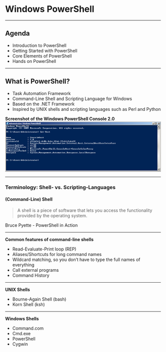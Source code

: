 # Windows PowerShell #

----------

## Agenda ##

- Introduction to PowerShell
- Getting Started with PowerShell
- Core Elements of PowerShell
- Hands on PowerShell 

----------


## What is PowerShell? ##
- Task Automation Framework
- Command-Line Shell and Scripting Language for Windows
- Based on the .NET Framework
- Inspired by UNIX shells and scripting languages such as Perl and Python

**Screenshot of the Windows PowerShell Console 2.0**
![Screenshot of the Windows PowerShell Console 2.0](resources/screenshots/Screenshot-01-Windows-PowerShell-Version-2.0.png)

----------

### Terminology: Shell- vs. Scripting-Languages ###

#### (Command-Line) Shell ####

> A shell is a piece of software that lets you access the functionality provided by the operating system.

Bruce Pyette - PowerShell in Action

----------

**Common features of command-line shells**

- Read-Evaluate-Print loop (REP)
- Aliases/Shortcuts for long command names
- Wildcard matching, so you don’t have to type the full names of everything
- Call external programs
- Command History

----------

**UNIX Shells**

- Bourne-Again Shell (bash)
- Korn Shell (ksh)

----------

**Windows Shells**

- Command.com
- Cmd.exe
- PowerShell
- Cygwin
